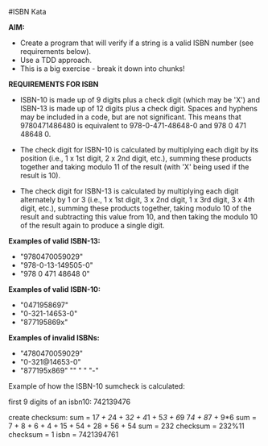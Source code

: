 #ISBN Kata

**AIM:**
* Create a program that will verify if a string is a valid ISBN number (see requirements below).
* Use a TDD approach.
* This is a big exercise - break it down into chunks!


**REQUIREMENTS FOR ISBN**
* ISBN-10 is made up of 9 digits plus a check digit (which may be 'X') and ISBN-13 is made up of 12 digits plus a check digit. Spaces and hyphens may be included in a code, but are not significant. This means that 9780471486480 is
equivalent to 978-0-471-48648-0 and 978 0 471 48648 0.

* The check digit for ISBN-10 is calculated by multiplying each digit by its position (i.e., 1 x 1st digit, 2 x 2nd digit, etc.), summing these products together and taking
modulo 11 of the result (with 'X' being used if the result is 10).

* The check digit for ISBN-13 is calculated by multiplying each digit alternately by 1 or 3 (i.e., 1 x 1st digit, 3 x 2nd digit, 1 x 3rd digit, 3 x 4th digit, etc.), summing these products together, taking modulo 10 of the result and subtracting this value from 10, and then taking the modulo 10 of the result again to produce a single digit.

**Examples of valid ISBN-13:**
  * "9780470059029"
  * "978-0-13-149505-0"
  * "978 0 471 48648 0"

**Examples of valid ISBN-10:**
  * "0471958697"
  * "0-321-14653-0"
  * "877195869x"

**Examples of invalid ISBNs:**
  * "4780470059029"
  * "0-321@14653-0"
  * "877195x869"
""
" "
"-"

Example of how the ISBN-10 sumcheck is calculated:

first 9 digits of an isbn10: 742139476

create checksum:
sum = 1*7 + 2*4 + 3*2 + 4*1 + 5*3 + 6*9 7*4 + 8*7 + 9*6
sum = 7 + 8 + 6 + 4 + 15 + 54 + 28 + 56 + 54
sum = 232
checksum = 232%11
checksum = 1
isbn = 7421394761 